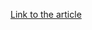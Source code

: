 [Link to the article](https://www.bleepingcomputer.com/news/security/new-godloader-malware-infects-thousands-of-gamers-using-godot-scripts/)
